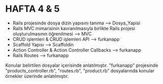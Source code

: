 # HAFTA 4 & 5 

- Rails projesinde dosya dizin yapısını tanıma --> Dosya_Yapisi
- Rails MVC mimarisinin kavranılmasıyla birlikte Rails projesi oluşturulmasının öğrenilmesi --> MVC
- CRUD işlemleri & CRUD işlemleri API --> furkanapp
- Scaffold Yapısı --> Scaffoldin
- Action Controller & Action Controller Callbacks --> furkanapp
- Rails Routes --> furkanapp

Konular belirtilen dosyalar içerisinde anlatılmıştır. "furkanapp" projesinde  "products_controller.rb",
"routes.rb", "product.rb" dosyalarında konular örnekler üzerinde anlatılmıştır.